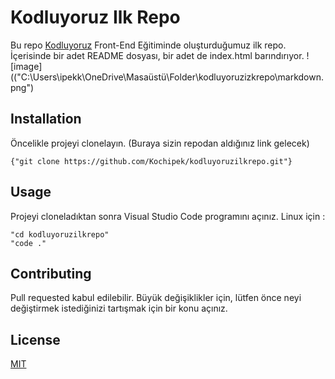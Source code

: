 # Kodluyoruz Ilk Repo
Bu repo [Kodluyoruz](https://www.kodluyoruz.org/) Front-End Eğitiminde oluşturduğumuz ilk repo. İçerisinde bir adet README dosyası, bir adet de index.html barındırıyor.
![image](("C:\Users\ipekk\OneDrive\Masaüstü\Folder\kodluyoruzizkrepo\markdown.png")
## Installation
Öncelikle projeyi clonelayın. (Buraya sizin repodan aldığınız link gelecek)
```
{"git clone https://github.com/Kochipek/kodluyoruzilkrepo.git"}
```
## Usage
Projeyi cloneladıktan sonra Visual Studio Code programını açınız.
Linux için :
```
"cd kodluyoruzilkrepo" 
"code ."
```
## Contributing
Pull requested kabul edilebilir. Büyük değişiklikler için, lütfen önce neyi değiştirmek istediğinizi tartışmak için bir konu açınız.
## License
[MIT](https://choosealicense.com/licenses/mit/)





